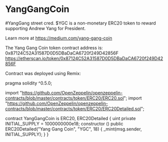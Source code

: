 # YangGangCoin
#YangGang street cred. $YGC is a non-monetary ERC20 token to reward supporting Andrew Yang for President.

Learn more at https://medium.com/yang-gang-coin

The Yang Gang Coin token contract address is: 0x87124C52A31587D0D5DBaDaCA6720f249D42856F
https://etherscan.io/token/0x87124C52A31587D0D5DBaDaCA6720f249D42856F

Contract was deployed using Remix:

pragma solidity ^0.5.0;

import "https://github.com/OpenZeppelin/openzeppelin-contracts/blob/master/contracts/token/ERC20/ERC20.sol";
import "https://github.com/OpenZeppelin/openzeppelin-contracts/blob/master/contracts/token/ERC20/ERC20Detailed.sol";

contract YangGangCoin is ERC20, ERC20Detailed {
  uint private INITIAL_SUPPLY = 1000000000e18;
  constructor () public ERC20Detailed("Yang Gang Coin", "YGC", 18)
  {
    _mint(msg.sender, INITIAL_SUPPLY);
  }
  }
